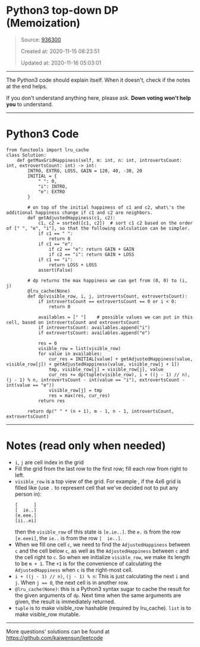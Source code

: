 # Python3 top-down DP (Memoization)

> Source: [936300](https://leetcode.com/problems/maximize-grid-happiness/discuss/936300/python3-top-down-dp-memoization)
>
> Created at: 2020-11-15 08:23:51
>
> Updated at: 2020-11-16 05:03:01

----

The Python3 code should explain itself. When it doesn\'t, check if the notes at the end helps.

If you don\'t understand anything here, please ask. **Down voting won\'t help you** to understand.

---

# **Python3 Code**

```
from functools import lru_cache
class Solution:
    def getMaxGridHappiness(self, m: int, n: int, introvertsCount: int, extrovertsCount: int) -> int:
        INTRO, EXTRO, LOSS, GAIN = 120, 40, -30, 20
        INITIAL = {
            " ": 0,
            "i": INTRO,
            "e": EXTRO
        }

        # on top of the initial happiness of c1 and c2, what\'s the additional happiness change if c1 and c2 are neighbors.
        def getAdjustedHappiness(c1, c2):
            c1, c2 = sorted([c1, c2])  # sort c1 c2 based on the order of [" ", "e", "i"], so that the following calculation can be simpler.
            if c1 == " ":
                return 0
            if c1 == "e":
                if c2 == "e": return GAIN + GAIN
                if c2 == "i": return GAIN + LOSS
            if c1 == "i":
                return LOSS + LOSS
            assert(False)

        # dp returns the max happiness we can get from (0, 0) to (i, j)
        @lru_cache(None)
        def dp(visible_row, i, j, introvertsCount, extrovertsCount):
            if introvertsCount == extrovertsCount == 0 or i < 0:
                return 0

            availables = [" "]    # possible values we can put in this cell, based on introvertsCount and extrovertsCount
            if introvertsCount: availables.append("i")
            if extrovertsCount: availables.append("e")

            res = 0
            visible_row = list(visible_row)
            for value in availables:
                cur_res = INITIAL[value] + getAdjustedHappiness(value, visible_row[j]) + getAdjustedHappiness(value, visible_row[j + 1])
                tmp, visible_row[j] = visible_row[j], value
                cur_res += dp(tuple(visible_row), i + ((j - 1) // n), (j - 1) % n, introvertsCount - int(value == "i"), extrovertsCount - int(value == "e"))
                visible_row[j] = tmp
                res = max(res, cur_res)
            return res

        return dp(" " * (n + 1), m - 1, n - 1, introvertsCount, extrovertsCount)
```

----

# **Notes** (read only when needed)

* `i`, `j` are cell index in the grid
* Fill the grid from the last row to the first row; fill each row from right to left.
* `visible_row` is a top view of the grid. For example , if the 4x6 grid is filled like (use `.` to represent cell that we\'ve decided not to put any person in):
  ```
  [      ]
  [  ie..]
  [e.eee.]
  [ii..ei]
  ```
  then the `visible_row` of this state is `[e.ie..]`. the `e.` is from the row `[e.eeei]`, the `ie..` is from the row `[  ie..]`.
* When we fill one cell `c`, we need to find the `AdjustedHappiness` between `c` and the cell below `c`, as well as the `AdjustedHappiness` between `c` and the cell right to `c`. So when we initialize `visible_row`, we make its length to be `m + 1`. The `+1` is for the convenience of calculating the `AdjustedHappiness` when `c` is the right-most cell.
* `i + ((j - 1) // n)`, `(j - 1) % n`: This is just calculating the next `i` and `j`. When `j == 0`, the next cell is in another row.
* `@lru_cache(None)`: this is a Python3 syntax sugar to cache the result for the given arguments of `dp`. Next time when the same arguments are given, the result is immediately returned.
* `tuple` is to make visible_row hashable (required by lru_cache). `list` is to make visible_row mutable.

---

More questions\' solutions can be found at
https://github.com/kaiwensun/leetcode